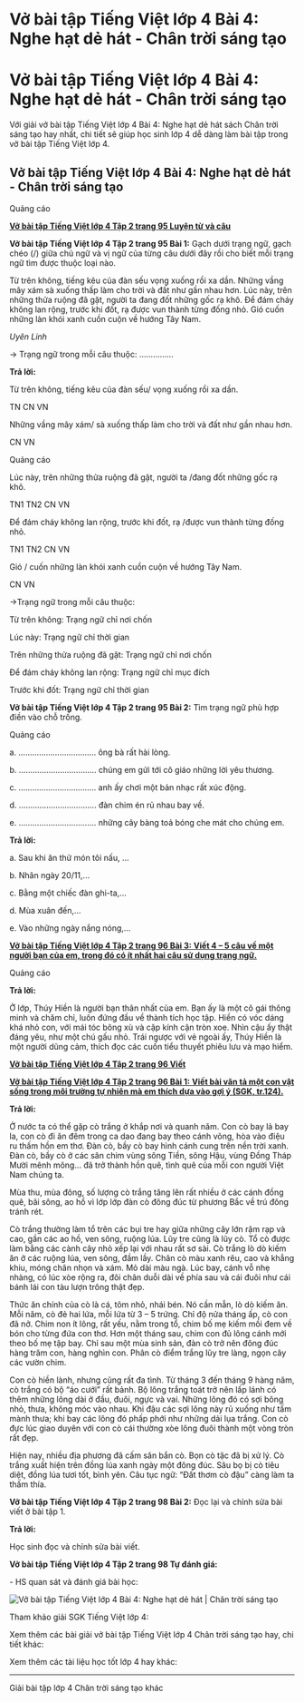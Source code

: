 # Vở bài tập Tiếng Việt lớp 4 Bài 4: Nghe hạt dẻ hát - Chân trời sáng tạo

# Vở bài tập Tiếng Việt lớp 4 Bài 4: Nghe hạt dẻ hát - Chân trời sáng tạo

Với giải vở bài tập Tiếng Việt lớp 4 Bài 4: Nghe hạt dẻ hát sách Chân trời sáng tạo hay nhất, chi tiết sẽ giúp học sinh lớp 4 dễ dàng làm bài tập trong vở bài tập Tiếng Việt lớp 4.

## Vở bài tập Tiếng Việt lớp 4 Bài 4: Nghe hạt dẻ hát - Chân trời sáng tạo

Quảng cáo

[**Vở bài tập Tiếng Việt lớp 4 Tập 2 trang 95 Luyện từ và câu**](https://vietjack.com/vbt-tieng-viet-4-ct/luyen-tu-va-cau-trang-95-vbt-tieng-viet-4-tap-2.jsp)

**Vở bài tập Tiếng Việt lớp 4 Tập 2 trang 95 Bài 1:** Gạch dưới trạng ngữ, gạch chéo (/) giữa chủ ngữ và vị ngữ của từng câu dưới đây rồi cho biết mỗi trạng ngữ tìm được thuộc loại nào. 

Từ trên không, tiếng kêu của đàn sếu vọng xuống rồi xa dần. Những vầng mây xám sà xuống thấp làm cho trời và đất như gần nhau hơn. Lúc này, trên những thửa ruộng đã gặt, người ta đang đốt những gốc rạ khô. Để đám cháy không lan rộng, trước khi đốt, rạ được vun thành từng đống nhỏ. Gió cuốn những làn khói xanh cuồn cuộn về hướng Tây Nam.

_Uyên Linh_

→ Trạng ngữ trong mỗi câu thuộc: ……………

**Trả lời:**

Từ trên không, tiếng kêu của đàn sếu/ vọng xuống rồi xa dần.

TN CN VN

Những vầng mây xám/ sà xuống thấp làm cho trời và đất như gần nhau hơn.

CN VN

Quảng cáo

Lúc này, trên những thửa ruộng đã gặt, người ta /đang đốt những gốc rạ khô.

TN1 TN2 CN VN

Để đám cháy không lan rộng, trước khi đốt, rạ /được vun thành từng đống nhỏ.

TN1 TN2 CN VN

Gió / cuốn những làn khói xanh cuồn cuộn về hướng Tây Nam.

CN VN

→Trạng ngữ trong mỗi câu thuộc:

Từ trên không: Trạng ngữ chỉ nơi chốn

Lúc này: Trạng ngữ chỉ thời gian

Trên những thửa ruộng đã gặt: Trạng ngữ chỉ nơi chốn

Để đám cháy không lan rộng: Trạng ngữ chỉ mục đích

Trước khi đốt: Trạng ngữ chỉ thời gian

**Vở bài tập Tiếng Việt lớp 4 Tập 2 trang 95 Bài 2:** Tìm trạng ngữ phù hợp điền vào chỗ trống.

Quảng cáo

a. ……………………………. ông bà rất hài lòng. 

b. ……………………………. chúng em gửi tới cô giáo những lời yêu thương. 

c. ……………………………. anh ấy chơi một bản nhạc rất xúc động. 

d. ……………………………. đàn chim én rủ nhau bay về. 

e. ……………………………. những cây bàng toả bóng che mát cho chúng em. 

**Trả lời:**

a. Sau khi ăn thử món tôi nấu, ...

b. Nhân ngày 20/11,...

c. Bằng một chiếc đàn ghi-ta,...

d. Mùa xuân đến,...

e. Vào những ngày nắng nóng,...

[**Vở bài tập Tiếng Việt lớp 4 Tập 2 trang 96 Bài 3:** **Viết 4 – 5 câu về một người bạn của em, trong đó có ít nhất hai câu sử dụng trạng ngữ.**](https://vietjack.com/vbt-tieng-viet-4-ct/viet-4-5-cau-ve-mot-nguoi-ban-cua-em-vm.jsp)

Quảng cáo

**Trả lời:**

Ở lớp, Thúy Hiền là người bạn thân nhất của em. Bạn ấy là một cô gái thông minh và chăm chỉ, luôn đứng đầu về thành tích học tập. Hiền có vóc dáng khá nhỏ con, với mái tóc bông xù và cặp kính cận tròn xoe. Nhìn cậu ấy thật đáng yêu, như một chú gấu nhỏ. Trái ngược với vẻ ngoài ấy, Thúy Hiền là một người dũng cảm, thích đọc các cuốn tiểu thuyết phiêu lưu và mạo hiểm.

[**Vở bài tập Tiếng Việt lớp 4 Tập 2 trang 96 Viết**](https://vietjack.com/vbt-tieng-viet-4-ct/viet-trang-96-vbt-tieng-viet-4-tap-2.jsp)

[**Vở bài tập Tiếng Việt lớp 4 Tập 2 trang 96 Bài 1:** **Viết bài văn tả một con vật sống trong môi trường tự nhiên mà em thích dựa vào gợi ý (SGK, tr.124).**](https://vietjack.com/vbt-tieng-viet-4-ct/viet-bai-van-ta-mot-con-vat-song-trong-moi-truong-vm.jsp)

**Trả lời:**

Ở nước ta có thể gặp cò trắng ở khắp nơi và quanh năm. Con cò bay lả bay la, con cò đi ăn đêm trong ca dao đang bay theo cánh võng, hòa vào điệu ru thấm hồn em thơ. Đàn cò, bầy cò bay hình cánh cung trên nền trời xanh. Đàn cò, bầy cò ở các sân chim vùng sông Tiền, sông Hậu, vùng Đồng Tháp Mười mênh mông… đã trở thành hồn quê, tình quê của mỗi con người Việt Nam chúng ta.

Mùa thu, mùa đông, số lượng cò trắng tăng lên rất nhiều ở các cánh đồng quê, bãi sông, ao hồ vì lớp lớp đàn cò đông đúc từ phương Bắc về trú đông tránh rét.

Cò trắng thường làm tổ trên các bụi tre hay giữa những cây lớn rậm rạp và cao, gần các ao hồ, ven sông, ruộng lúa. Lũy tre cũng là lũy cò. Tổ cò được làm bằng các cành cây nhỏ xếp lại với nhau rất sơ sài. Cò trắng lò dò kiếm ăn ở các ruộng lúa, ven sông, đầm lầy. Chân cò màu xanh rêu, cao và khẳng khiu, móng chân nhọn và xám. Mỏ dài màu ngà. Lúc bay, cánh vỗ nhẹ nhàng, có lúc xòe rộng ra, đôi chân duỗi dài về phía sau và cái đuôi như cái bánh lái con tàu lượn trông thật đẹp.

Thức ăn chính của cò là cá, tôm nhỏ, nhái bén. Nó cần mẫn, lò dò kiếm ăn. Mỗi năm, cò đẻ hai lứa, mỗi lứa từ 3 – 5 trứng. Chỉ độ nửa tháng ấp, cò con đã nở. Chim non ít lông, rất yếu, nằm trong tổ, chim bố mẹ kiếm mồi đem về bón cho từng đứa con thơ. Hơn một tháng sau, chim con đủ lông cánh mới theo bố mẹ tập bay. Chỉ sau một mùa sinh sản, đàn cò trở nên đông đúc hàng trăm con, hàng nghìn con. Phân cò điểm trắng lũy tre làng, ngọn cây các vườn chim.

Con cò hiền lành, nhưng cũng rất đa tình. Từ tháng 3 đến tháng 9 hàng năm, cò trắng có bộ “áo cưới” rất bảnh. Bộ lông trắng toát trở nên lấp lánh có thêm những lông dài ở đầu, đuôi, ngực và vai. Những lông đó có sợi bông nhỏ, thưa, không móc vào nhau. Khi đậu các sợi lông này rủ xuống như tấm mành thưa; khi bay các lông đó phấp phới như những dải lụa trắng. Con cò đực lúc giao duyên với con cò cái thường xòe lông đuôi thành một vòng tròn rất đẹp.

Hiện nay, nhiều địa phương đã cấm săn bắn cò. Bọn cò tặc đã bị xử lý. Cò trắng xuất hiện trên đồng lúa xanh ngày một đông đúc. Sâu bọ bị cò tiêu diệt, đồng lúa tươi tốt, bình yên. Câu tục ngữ: “Đất thơm cò đậu” càng làm ta thấm thía.

**Vở bài tập Tiếng Việt lớp 4 Tập 2 trang 98 Bài 2:** Đọc lại và chỉnh sửa bài viết ở bài tập 1. 

**Trả lời:**

Học sinh đọc và chỉnh sửa bài viết.

**Vở bài tập Tiếng Việt lớp 4 Tập 2 trang 98 Tự đánh giá:**

\- HS quan sát và đánh giá bài học:

![Vở bài tập Tiếng Việt lớp 4 Bài 4: Nghe hạt dẻ hát | Chân trời sáng tạo](https://vietjack.com/vbt-tieng-viet-4-ct/images/bai-4-nghe-hat-de-hat.PNG)

Tham khảo giải SGK Tiếng Việt lớp 4:

Xem thêm các bài giải vở bài tập Tiếng Việt lớp 4 Chân trời sáng tạo hay, chi tiết khác:

Xem thêm các tài liệu học tốt lớp 4 hay khác:

* * *

Giải bài tập lớp 4 Chân trời sáng tạo khác
